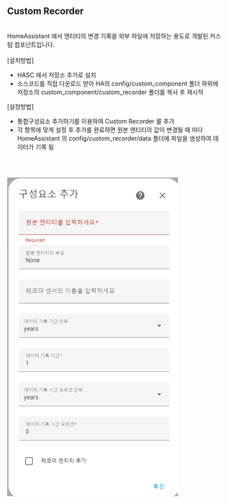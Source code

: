 ## Custom Recorder  
<br>
HomeAssistant 에서 엔티티의 변경 기록을 외부 파일에 저장하는 용도로 개발된 커스텀 컴포넌트입니다.
<br>
<br>
[설치방법]  

* HASC 에서 저장소 추가로 설치
* 소스코드를 직접 다운로드 받아 HA의 config/custom_component 폴더 하위에 저장소의 custom_component/custom_recorder 폴더를 복사 후 재시작

[설정방법]

* 통합구성요소 추가하기를 이용하여 Custom Recorder 를 추가
* 각 항목에 맞게 설정 후 추가를 완료하면 원본 엔티티의 값이 변경될 때 마다 HomeAssistant 의 config/custom_recorder/data 폴더에 파일을 생성하여 데이터가 기록 됨
<br/>
<br/>

![add_entity](./images/add_entity.jpg)
